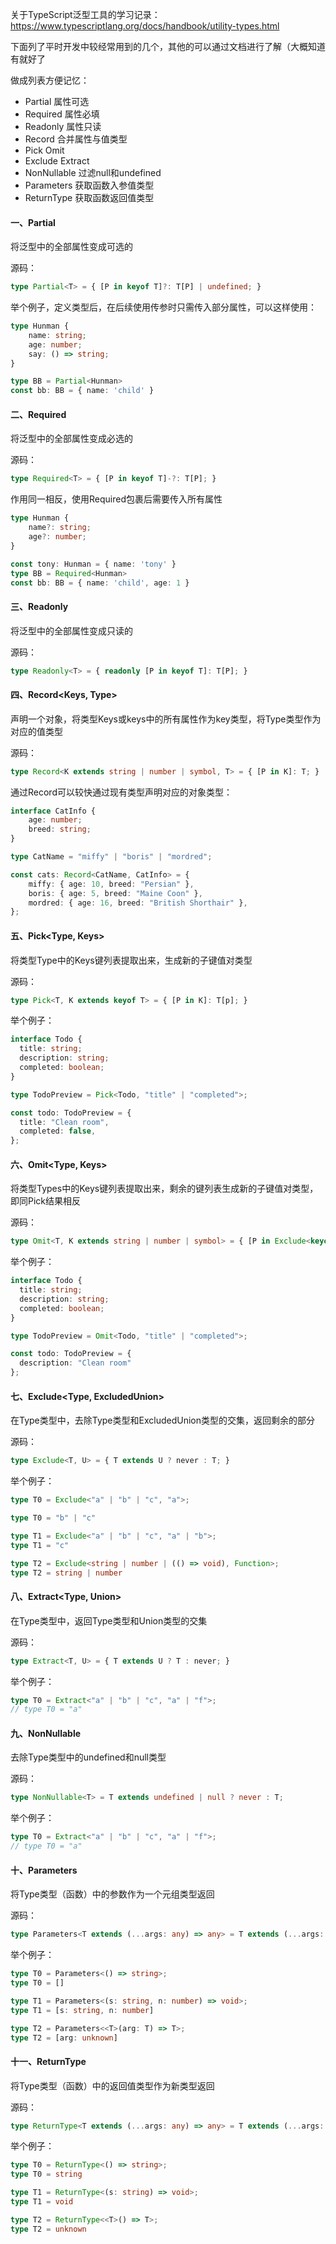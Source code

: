 关于TypeScript泛型工具的学习记录：https://www.typescriptlang.org/docs/handbook/utility-types.html

下面列了平时开发中较经常用到的几个，其他的可以通过文档进行了解（大概知道有就好了

做成列表方便记忆：
- Partial 属性可选
- Required 属性必填
- Readonly 属性只读
- Record 合并属性与值类型
- Pick Omit
- Exclude Extract
- NonNullable 过滤null和undefined
- Parameters 获取函数入参值类型
- ReturnType 获取函数返回值类型

#### 一、Partial<Type>

将泛型中的全部属性变成可选的
  
源码：
```typescript
type Partial<T> = { [P in keyof T]?: T[P] | undefined; }
```
举个例子，定义类型后，在后续使用传参时只需传入部分属性，可以这样使用：

```typescript
type Hunman {
    name: string;
    age: number;
    say: () => string;
}

type BB = Partial<Hunman>
const bb: BB = { name: 'child' }
```

#### 二、Required<Type>

将泛型中的全部属性变成必选的

源码：
```typescript
type Required<T> = { [P in keyof T]-?: T[P]; }
```
作用同一相反，使用Required包裹后需要传入所有属性

```typescript
type Hunman {
    name?: string;
    age?: number;
}

const tony: Hunman = { name: 'tony' }
type BB = Required<Hunman>
const bb: BB = { name: 'child', age: 1 }
```
#### 三、Readonly<Type>

将泛型中的全部属性变成只读的

源码：
```typescript
type Readonly<T> = { readonly [P in keyof T]: T[P]; }
```

#### 四、Record<Keys, Type>

声明一个对象，将类型Keys或keys中的所有属性作为key类型，将Type类型作为对应的值类型

源码：
```typescript
type Record<K extends string | number | symbol, T> = { [P in K]: T; }
```

通过Record可以较快通过现有类型声明对应的对象类型：
```typescript
interface CatInfo {
    age: number;
    breed: string;
}

type CatName = "miffy" | "boris" | "mordred";

const cats: Record<CatName, CatInfo> = {
    miffy: { age: 10, breed: "Persian" },
    boris: { age: 5, breed: "Maine Coon" },
    mordred: { age: 16, breed: "British Shorthair" },
};
```

#### 五、Pick<Type, Keys>

将类型Type中的Keys键列表提取出来，生成新的子键值对类型

源码：
```typescript
type Pick<T, K extends keyof T> = { [P in K]: T[p]; }
```
举个例子：
```typescript
interface Todo {
  title: string;
  description: string;
  completed: boolean;
}

type TodoPreview = Pick<Todo, "title" | "completed">;

const todo: TodoPreview = {
  title: "Clean room",
  completed: false,
};
```

#### 六、Omit<Type, Keys>

将类型Types中的Keys键列表提取出来，剩余的键列表生成新的子键值对类型，即同Pick结果相反

源码：
```typescript
type Omit<T, K extends string | number | symbol> = { [P in Exclude<keyof T, K>]: T[P]; }
```
举个例子：
```typescript
interface Todo {
  title: string;
  description: string;
  completed: boolean;
}

type TodoPreview = Omit<Todo, "title" | "completed">;

const todo: TodoPreview = {
  description: "Clean room"
};
```

#### 七、Exclude<Type, ExcludedUnion>

在Type类型中，去除Type类型和ExcludedUnion类型的交集，返回剩余的部分

源码：
```typescript
type Exclude<T, U> = { T extends U ? never : T; }
```
举个例子：
```typescript
type T0 = Exclude<"a" | "b" | "c", "a">;

type T0 = "b" | "c"

type T1 = Exclude<"a" | "b" | "c", "a" | "b">;
type T1 = "c"

type T2 = Exclude<string | number | (() => void), Function>;
type T2 = string | number
```

#### 八、Extract<Type, Union>

在Type类型中，返回Type类型和Union类型的交集

源码：
```typescript
type Extract<T, U> = { T extends U ? T : never; }
```
举个例子：
```typescript
type T0 = Extract<"a" | "b" | "c", "a" | "f">;
// type T0 = "a"
```

#### 九、NonNullable<Type>

去除Type类型中的undefined和null类型

源码：
```typescript
type NonNullable<T> = T extends undefined | null ? never : T;
```
举个例子：
```typescript
type T0 = Extract<"a" | "b" | "c", "a" | "f">;
// type T0 = "a"
```

#### 十、Parameters<Type>

将Type类型（函数）中的参数作为一个元组类型返回

源码：
```typescript
type Parameters<T extends (...args: any) => any> = T extends (...args: infer P) => any ? P : never;
```
举个例子：
```typescript
type T0 = Parameters<() => string>;
type T0 = []

type T1 = Parameters<(s: string, n: number) => void>;
type T1 = [s: string, n: number]

type T2 = Parameters<<T>(arg: T) => T>;
type T2 = [arg: unknown]
```

#### 十一、ReturnType<Type>

将Type类型（函数）中的返回值类型作为新类型返回

源码：
```typescript
type ReturnType<T extends (...args: any) => any> = T extends (...args: any) => inter P ? P : any;
```
举个例子：
```typescript
type T0 = ReturnType<() => string>;
type T0 = string

type T1 = ReturnType<(s: string) => void>;
type T1 = void

type T2 = ReturnType<<T>() => T>;
type T2 = unknown
```
